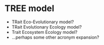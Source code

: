 # TREE model

 - TRait Eco-Evolutionary model?
 - TRait Evolutionary Ecology model?
 - Trait Ecosystem Ecology model?
 - ...perhaps some other acronym expansion?
 
 
